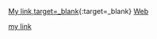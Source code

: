 [My link,target=_blank](https://tomaszkorczyk.github.io/portfolio){:target=_blank}
[Web][1]

[1]:https://tomaszkorczyk.github.io/portfolio "target=_blank"
<a href="http://tomaszkorczyk.github.io/portfolio" target="_blank" rel="noopener noreferrer">my link</a>
